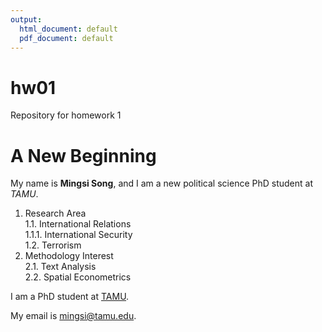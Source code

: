 ```yaml
---
output:
  html_document: default
  pdf_document: default
---
```

# hw01
Repository for homework 1
# A New Beginning
My name is **Mingsi Song**, and I am a new political science PhD student at *TAMU*.

1. Research Area  
   1.1. International Relations  
      1.1.1. International Security  
   1.2. Terrorism 
2. Methodology Interest  
   2.1. Text Analysis  
   2.2. Spatial Econometrics

I am a PhD student at [TAMU](https://pols.tamu.edu/).

My email is <mingsi@tamu.edu>.